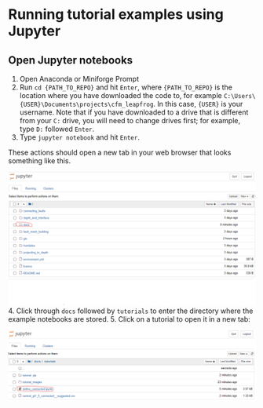 # Running tutorial examples using Jupyter

## Open Jupyter notebooks
1. Open Anaconda or Miniforge Prompt
2. Run `cd {PATH_TO_REPO}` and hit `Enter`, where `{PATH_TO_REPO}` is the location where you have downloaded the code to, for example `C:\Users\{USER}\Documents\projects\cfm_leapfrog`. In this case, `{USER}` is your username.
Note that if you have downloaded to a drive that is different from your `C:` drive, you will need to change drives first; for example, type `D:` followed `Enter`.
3. Type `jupyter notebook` and hit `Enter`.

These actions should open a new tab in your web browser that looks something like this.

![Jupyter home](images/jupyter_home.png)
4. Click through `docs` followed by `tutorials` to enter the directory where the example notebooks are stored.
5. Click on a tutorial to open it in a new tab:

![Define connections tutorial](images/jupyter_open_ipynb.png)


